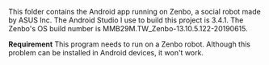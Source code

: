 This folder contains the Android app running on Zenbo, a social robot made by ASUS Inc.
The Android Studio I use to build this project is 3.4.1.
The Zenbo's OS build number is MMB29M.TW_Zenbo-13.10.5.122-20190615.

**Requirement**
This program needs to run on a Zenbo robot. Although this problem can be installed in Android devices, it won't work. 
